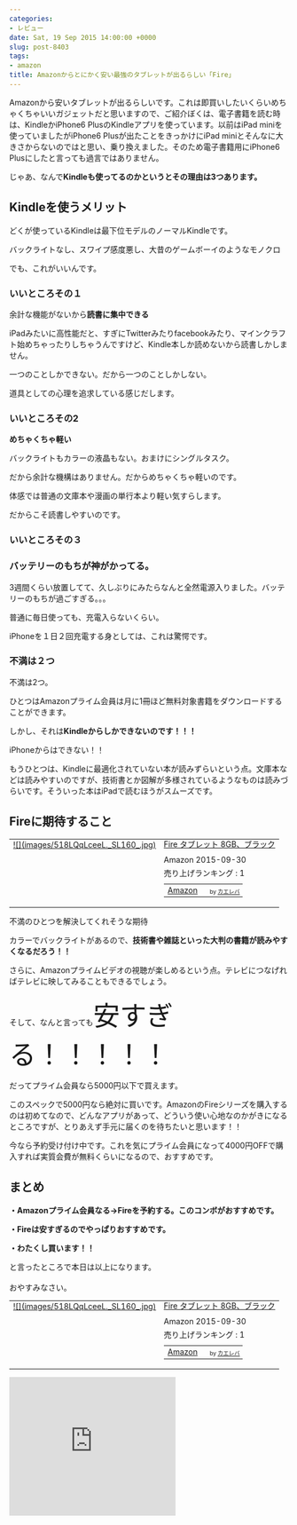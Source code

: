 ```yaml
---
categories:
- レビュー
date: Sat, 19 Sep 2015 14:00:00 +0000
slug: post-8403
tags:
- amazon
title: Amazonからとにかく安い最強のタブレットが出るらしい「Fire」
---
```


Amazonから安いタブレットが出るらしいです。これは即買いしたいくらいめちゃくちゃいいガジェットだと思いますので、ご紹介<!--more-->ぼくは、電子書籍を読む時は、KindleかiPhone6 PlusのKindleアプリを使っています。以前はiPad miniを使っていましたがiPhone6 Plusが出たことをきっかけにiPad miniとそんなに大きさからないのではと思い、乗り換えました。そのため電子書籍用にiPhone6 Plusにしたと言っても過言ではありません。



じゃあ、なんで<strong>Kindleも使ってるのかというとその理由は3つあります。</strong>


<h2>Kindleを使うメリット</h2>

どくが使っているKindleは最下位モデルのノーマルKindleです。

バックライトなし、スワイプ感度悪し、大昔のゲームボーイのようなモノクロ

でも、これがいいんです。

<h3>いいところその１</h3>

余計な機能がないから<strong>読書に集中できる</strong>

iPadみたいに高性能だと、すぎにTwitterみたりfacebookみたり、マインクラフト始めちゃったりしちゃうんですけど、Kindle本しか読めないから読書しかしません。

一つのことしかできない。だから一つのことしかしない。

道具としての心理を追求している感じだします。


<h3>いいところその2</h3>

<strong>めちゃくちゃ軽い</strong>

バックライトもカラーの液晶もない。おまけにシングルタスク。

だから余計な機構はありません。だからめちゃくちゃ軽いのです。

体感では普通の文庫本や漫画の単行本より軽い気すらします。

だからこそ読書しやすいのです。


<h3>いいところその３</h3>

<h3>バッテリーのもちが神がかってる。</h3>

3週間くらい放置してて、久しぶりにみたらなんと全然電源入りました。バッテリーのもちが過ごすぎる。。。

普通に毎日使っても、充電入らないくらい。

iPhoneを１日２回充電する身としては、これは驚愕です。


<h3>不満は２つ</h3>

不満は2つ。


ひとつはAmazonプライム会員は月に1冊ほど無料対象書籍をダウンロードすることができます。

しかし、それは<strong>Kindleからしかできないのです！！！</strong>

iPhoneからはできない！！


もうひとつは、Kindleに最適化されていない本が読みずらいという点。文庫本などは読みやすいのですが、技術書とか図解が多様されているようなものは読みづらいです。そういった本はiPadで読むほうがスムーズです。



<h2>Fireに期待すること</h2>

<table  border="0" cellpadding="5" style="border:none"><tr><td valign="top" style="border:none"><a href="http://www.amazon.co.jp/exec/obidos/ASIN/B00Y3TMKKM/warawareotoko-22/ref=nosim/" target="_blank" >![](images/518LQqLceeL._SL160_.jpg)</a></td><td valign="top" style="border:none;text-align:left"><div class="kaerebalink-name" style="margin-bottom:10px;line-height:120%"><a href="http://www.amazon.co.jp/exec/obidos/ASIN/B00Y3TMKKM/warawareotoko-22/ref=nosim/" target="_blank" >Fire タブレット 8GB、ブラック</a></div><div class="kaerebalink-detail" style="margin-bottom:5px;"> Amazon 2015-09-30</div><div class="kaerebalink-salesranking" style="margin-bottom:5px">売り上げランキング : 1</div><table style="border:none;margin-top:10px"><tr><td style="border:none;text-align:left;"><div class="shoplinkamazon" style="margin-right:5px"><a href="http://www.amazon.co.jp/gp/search?keywords=Fire%20%83%5E%83u%83%8C%83b%83g%208GB%81A%83u%83%89%83b%83N&__mk_ja_JP=%83J%83%5E%83J%83i&tag=warawareotoko-22" target="_blank" >Amazon</a></div></td><td style="vertical-align:bottom;padding-left:10px;font-size:x-small;border:none">by <a href="http://kaereba.com" rel="nofollow" target="_blank">カエレバ</a></td></tr></table></font></td></tr></table>

不満のひとつを解決してくれそうな期待

カラーでバックライトがあるので、<strong>技術書や雑誌といった大判の書籍が読みやすくなるだろう！！</strong>


さらに、Amazonプライムビデオの視聴が楽しめるという点。テレビにつなげればテレビに映してみることもできるでしょう。


そして、なんと言っても<font size="8">安すぎる！！！！！</font>

だってプライム会員なら5000円以下で買えます。

このスペックで5000円なら絶対に買いです。AmazonのFireシリーズを購入するのは初めてなので、どんなアプリがあって、どういう使い心地なのかがきになるところですが、とりあえず手元に届くのを待ちたいと思います！！


今なら予約受け付け中です。これを気にプライム会員になって4000円OFFで購入すれば実質会費が無料くらいになるので、おすすめです。


<h2>まとめ</h2>

<strong>・Amazonプライム会員なる→Fireを予約する。このコンボがおすすめです。
</strong>

<strong>・Fireは安すぎるのでやっぱりおすすめです。</strong>

<strong>・わたくし買います！！</strong>

と言ったところで本日は以上になります。<br><br>おやすみなさい。

<table  border="0" cellpadding="5" style="border:none"><tr><td valign="top" style="border:none"><a href="http://www.amazon.co.jp/exec/obidos/ASIN/B00Y3TMKKM/warawareotoko-22/ref=nosim/" target="_blank" >![](images/518LQqLceeL._SL160_.jpg)</a></td><td valign="top" style="border:none;text-align:left"><div class="kaerebalink-name" style="margin-bottom:10px;line-height:120%"><a href="http://www.amazon.co.jp/exec/obidos/ASIN/B00Y3TMKKM/warawareotoko-22/ref=nosim/" target="_blank" >Fire タブレット 8GB、ブラック</a></div><div class="kaerebalink-detail" style="margin-bottom:5px;"> Amazon 2015-09-30</div><div class="kaerebalink-salesranking" style="margin-bottom:5px">売り上げランキング : 1</div><table style="border:none;margin-top:10px"><tr><td style="border:none;text-align:left;"><div class="shoplinkamazon" style="margin-right:5px"><a href="http://www.amazon.co.jp/gp/search?keywords=Fire%20%83%5E%83u%83%8C%83b%83g%208GB%81A%83u%83%89%83b%83N&__mk_ja_JP=%83J%83%5E%83J%83i&tag=warawareotoko-22" target="_blank" >Amazon</a></div></td><td style="vertical-align:bottom;padding-left:10px;font-size:x-small;border:none">by <a href="http://kaereba.com" rel="nofollow" target="_blank">カエレバ</a></td></tr></table></font></td></tr></table>

<iframe src="http://rcm-fe.amazon-adsystem.com/e/cm?t=warawareotoko-22&o=9&p=12&l=ur1&category=prime&banner=1JDEH56FFMMBANKKEJR2&f=ifr" width="300" height="250" scrolling="no" border="0" marginwidth="0" style="border:none;" frameborder="0"></iframe>